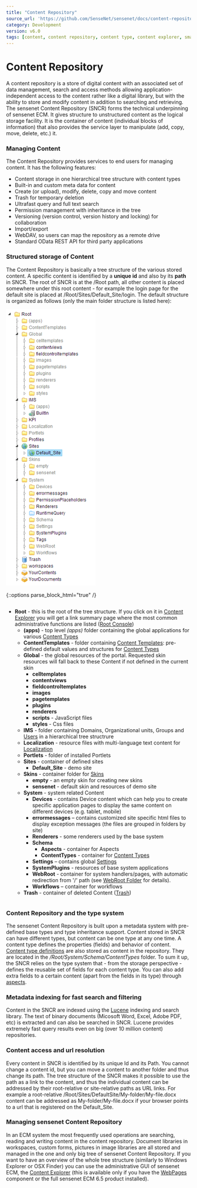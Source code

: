 ```yaml
---
title: "Content Repository"
source_url: 'https://github.com/SenseNet/sensenet/docs/content-repository.md'
category: Development
version: v6.0
tags: [content, content repository, content type, content explorer, smart application model, trash, sn6, sn7]
---
```


# Content Repository

A content repository is a store of digital content with an associated set of data management, search and access methods allowing application-independent access to the content rather like a digital library, but with the ability to store and modify content in addition to searching and retrieving. The sensenet Content Repository (SNCR) forms the technical underpinning of sensenet ECM. It gives structure to unstructured content as the logical storage facility. It is the container of content (individual blocks of information) that also provides the service layer to manipulate (add, copy, move, delete, etc.) it.

### Managing Content

The Content Repository provides services to end users for managing content. It has the following features:

- Content storage in one hierarchical tree structure with content types
- Built-in and custom meta data for content
- Create (or upload), modify, delete, copy and move content
- Trash for temporary deletion
- Ultrafast query and full text search
- Permission management with inheritance in the tree
- Versioning (version control, version history and locking) for collaboration
- Import/export
- WebDAV, so users can map the repository as a remote drive
- Standard OData REST API for third party applications

### Structured storage of Content

The Content Repository is basically a tree structure of the various stored content. A specific content is identified by a **unique id** and also by its **path** in SNCR. The root of SNCR is at the /Root path, all other content is placed somewhere under this root content - for example the login page for the default site is placed at /Root/Sites/Default_Site/login. The default structure is organized as follows (only the main folder structure is listed here):

<div style="display: inline-block;vertical-align: top; padding-right: 20px; width: 260px;">
<img src="https://raw.githubusercontent.com/SenseNet/sensenet/master/docs/images/content-repository1.png" /> 
</div>

{::options parse_block_html="true" /}
<div style="display: inline-block;width: 500px;">

- **Root** - this is the root of the tree structure. If you click on it in [Content Explorer](/docs/content-explorer) you will get a link summary page where the most common administrative functions are listed ([Root Console](/docs/root-console))
  - **(apps)** - top level _(apps)_ folder containing the global applications for various [Content Types](/docs/content-types)
  - **ContentTemplates** - folder containing [Content Templates](/docs/content-templates): pre-defined default values and structures for [Content Types](/docs/content-types)
  - **Global** - the global resources of the portal. Requested skin resources will fall back to these Content if not defined in the current skin
    - **celltemplates**
    - **contentviews**
    - **fieldcontroltemplates**
    - **images**
    - **pagetemplates**
    - **plugins**
    - **renderers**
    - **scripts** - JavaScript files
    - **styles** - Css files
  - **IMS** - folder containing Domains, Organizational units, Groups and [Users](/docs/user-content-type) in a hierarchical tree structrure
  - **Localization** - resource files with multi-language text content for [Localization](/docs/localization)
  - **Portlets** - folder of installed Portlets
  - **Sites** - container of defined sites
    - **Default_Site** - demo site
  - **Skins** - container folder for [Skins](/docs/skin-system)
    - **empty** - an empty skin for creating new skins
    - **sensenet** - default skin and resources of demo site
  - **System** - system related Content
    - **Devices** - contains Device content which can help you to create specific application pages to display the same content on different devices (e.g. tablet, mobile)
    - **errormessages** – contains customized site specific html files to display exception messages (the files are grouped in folders by site)
    - **Renderers** - some renderers used by the base system
    - **Schema**
      - **Aspects** - container for Aspects
      - **ContentTypes** - container for [Content Types](/docs/content-types)
    - **Settings** – contains global [Settings](/docs/settings)
    - **SystemPlugins** - resources of base system applications
    - **WebRoot** - container for system handlers/pages, with automatic redirection from '/' path (see [WebRoot Folder](/docs/webroot-folder) for details).
    - **Workflows** – container for workflows
  - **Trash** - container of deleted Content ([Trash](/docs/trash))

</div>

### Content Repository and the type system

The sensenet Content Repository is built upon a metadata system with pre-defined base types and type inheritance support. Content stored in SNCR can have different types, but content can be one type at any one time. A content type defines the properties (fields) and behavior of content. [Content type definitions](/docs/ctd) are also stored as content in the repository. They are located in the _/Root/System/Schema/ContentTypes_ folder. To sum it up, the SNCR relies on the type system that - from the storage perspective - defines the reusable set of fields for each content type. You can also add extra fields to a certain content (apart from the fields in its type) through [aspects](/docs/aspect).

 ### Metadata indexing for fast search and filtering

 Content in the SNCR are indexed using the [Lucene](http://lucene.apache.org/lucene.net/) indexing and search library. The text of binary documents (Micosoft Word, Excel, Adobe PDF, etc) is extracted and can also be searched in SNCR. Lucene provides extremely fast query results even on big (over 10 million content) repositories.

 ### Content access and url resolution

 Every content in SNCR is identified by its unique Id and its Path. You cannot change a content id, but you can move a content to another folder and thus change its path. The tree structure of the SNCR makes it possible to use the path as a link to the content, and thus the individual content can be addressed by their root-relative or site-relative paths as URL links. For example a root-relative /Root/Sites/DefaultSite/My-folder/My-file.docx content can be addressed as My-folder/My-file.docx if your browser points to a url that is registered on the Default_Site.

 ### Managing sensenet Content Repository

In an ECM system the most frequently used operations are searching, reading and writing content in the content repository. Document libraries in workspaces, custom forms, pictures in image libraries are all stored and managed in the one and only big tree of sensenet Content Repository. If you want to have an overview of the whole tree structure (similarly to Windows Explorer or OSX Finder) you can use the administrative GUI of sensenet ECM, the [Content Explorer](/docs/content-explorer) (this is available only if you have the [WebPages](https://github.com/SenseNet/sn-webpages) component or the full sensenet ECM 6.5 product installed).